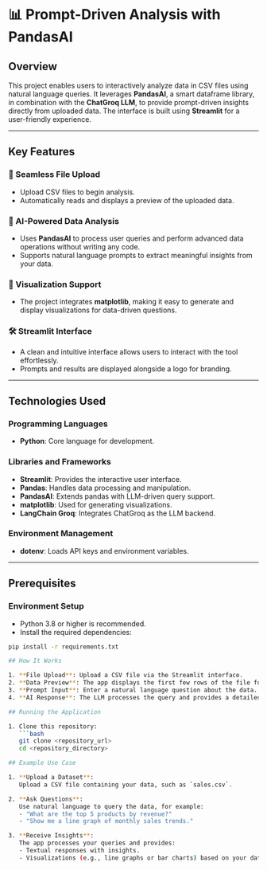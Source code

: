 # 📊 Prompt-Driven Analysis with PandasAI

## Overview

This project enables users to interactively analyze data in CSV files using natural language queries. It leverages **PandasAI**, a smart dataframe library, in combination with the **ChatGroq LLM**, to provide prompt-driven insights directly from uploaded data. The interface is built using **Streamlit** for a user-friendly experience.

---

## Key Features

### 🔗 Seamless File Upload
- Upload CSV files to begin analysis.
- Automatically reads and displays a preview of the uploaded data.

### 🧠 AI-Powered Data Analysis
- Uses **PandasAI** to process user queries and perform advanced data operations without writing any code.
- Supports natural language prompts to extract meaningful insights from your data.

### 🎨 Visualization Support
- The project integrates **matplotlib**, making it easy to generate and display visualizations for data-driven questions.

### 🛠️ Streamlit Interface
- A clean and intuitive interface allows users to interact with the tool effortlessly.
- Prompts and results are displayed alongside a logo for branding.

---

## Technologies Used

### Programming Languages
- **Python**: Core language for development.

### Libraries and Frameworks
- **Streamlit**: Provides the interactive user interface.
- **Pandas**: Handles data processing and manipulation.
- **PandasAI**: Extends pandas with LLM-driven query support.
- **matplotlib**: Used for generating visualizations.
- **LangChain Groq**: Integrates ChatGroq as the LLM backend.

### Environment Management
- **dotenv**: Loads API keys and environment variables.

---

## Prerequisites

### Environment Setup
- Python 3.8 or higher is recommended.
- Install the required dependencies:
```bash
pip install -r requirements.txt

## How It Works

1. **File Upload**: Upload a CSV file via the Streamlit interface.
2. **Data Preview**: The app displays the first few rows of the file for a quick overview.
3. **Prompt Input**: Enter a natural language question about the data.
4. **AI Response**: The LLM processes the query and provides a detailed response or visualization.

## Running the Application

1. Clone this repository:
   ```bash
   git clone <repository_url>
   cd <repository_directory>

## Example Use Case

1. **Upload a Dataset**:
   Upload a CSV file containing your data, such as `sales.csv`.

2. **Ask Questions**:
   Use natural language to query the data, for example:
   - "What are the top 5 products by revenue?"
   - "Show me a line graph of monthly sales trends."

3. **Receive Insights**:
   The app processes your queries and provides:
   - Textual responses with insights.
   - Visualizations (e.g., line graphs or bar charts) based on your data.
